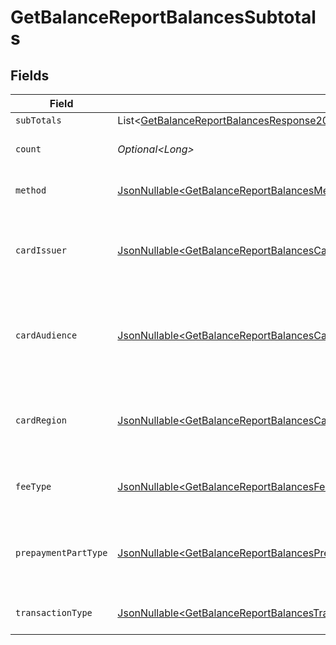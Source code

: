 # GetBalanceReportBalancesSubtotals


## Fields

| Field                                                                                                                                                                                                                                      | Type                                                                                                                                                                                                                                       | Required                                                                                                                                                                                                                                   | Description                                                                                                                                                                                                                                | Example                                                                                                                                                                                                                                    |
| ------------------------------------------------------------------------------------------------------------------------------------------------------------------------------------------------------------------------------------------ | ------------------------------------------------------------------------------------------------------------------------------------------------------------------------------------------------------------------------------------------ | ------------------------------------------------------------------------------------------------------------------------------------------------------------------------------------------------------------------------------------------ | ------------------------------------------------------------------------------------------------------------------------------------------------------------------------------------------------------------------------------------------ | ------------------------------------------------------------------------------------------------------------------------------------------------------------------------------------------------------------------------------------------ |
| `subTotals`                                                                                                                                                                                                                                | List\<[GetBalanceReportBalancesResponse200ApplicationHalPlusJsonResponseBodyTotalsPendingBalanceSubTotals](../../models/operations/GetBalanceReportBalancesResponse200ApplicationHalPlusJsonResponseBodyTotalsPendingBalanceSubTotals.md)> | :heavy_minus_sign:                                                                                                                                                                                                                         | N/A                                                                                                                                                                                                                                        |                                                                                                                                                                                                                                            |
| `count`                                                                                                                                                                                                                                    | *Optional\<Long>*                                                                                                                                                                                                                          | :heavy_minus_sign:                                                                                                                                                                                                                         | Number of transactions of this type                                                                                                                                                                                                        | 50                                                                                                                                                                                                                                         |
| `method`                                                                                                                                                                                                                                   | [JsonNullable\<GetBalanceReportBalancesMethod>](../../models/operations/GetBalanceReportBalancesMethod.md)                                                                                                                                 | :heavy_minus_sign:                                                                                                                                                                                                                         | Payment type of the transactions                                                                                                                                                                                                           | creditcard                                                                                                                                                                                                                                 |
| `cardIssuer`                                                                                                                                                                                                                               | [JsonNullable\<GetBalanceReportBalancesCardIssuer>](../../models/operations/GetBalanceReportBalancesCardIssuer.md)                                                                                                                         | :heavy_minus_sign:                                                                                                                                                                                                                         | In case of payments transactions with card, the card issuer will be available                                                                                                                                                              | amex                                                                                                                                                                                                                                       |
| `cardAudience`                                                                                                                                                                                                                             | [JsonNullable\<GetBalanceReportBalancesCardAudience>](../../models/operations/GetBalanceReportBalancesCardAudience.md)                                                                                                                     | :heavy_minus_sign:                                                                                                                                                                                                                         | In case of payments trnsactions with card, the card audience will be available.                                                                                                                                                            | other                                                                                                                                                                                                                                      |
| `cardRegion`                                                                                                                                                                                                                               | [JsonNullable\<GetBalanceReportBalancesCardRegion>](../../models/operations/GetBalanceReportBalancesCardRegion.md)                                                                                                                         | :heavy_minus_sign:                                                                                                                                                                                                                         | In case of payments transactions with card, the card region will be available.                                                                                                                                                             | domestic                                                                                                                                                                                                                                   |
| `feeType`                                                                                                                                                                                                                                  | [JsonNullable\<GetBalanceReportBalancesFeeType>](../../models/operations/GetBalanceReportBalancesFeeType.md)                                                                                                                               | :heavy_minus_sign:                                                                                                                                                                                                                         | Present when the transaction represents a fee.                                                                                                                                                                                             | payment-fee                                                                                                                                                                                                                                |
| `prepaymentPartType`                                                                                                                                                                                                                       | [JsonNullable\<GetBalanceReportBalancesPrepaymentPartType>](../../models/operations/GetBalanceReportBalancesPrepaymentPartType.md)                                                                                                         | :heavy_minus_sign:                                                                                                                                                                                                                         | Prepayment part: fee itself, reimbursement, discount, VAT or rounding compensation.                                                                                                                                                        | fee                                                                                                                                                                                                                                        |
| `transactionType`                                                                                                                                                                                                                          | [JsonNullable\<GetBalanceReportBalancesTransactionType>](../../models/operations/GetBalanceReportBalancesTransactionType.md)                                                                                                               | :heavy_minus_sign:                                                                                                                                                                                                                         | Represents the transaction type                                                                                                                                                                                                            | payment                                                                                                                                                                                                                                    |